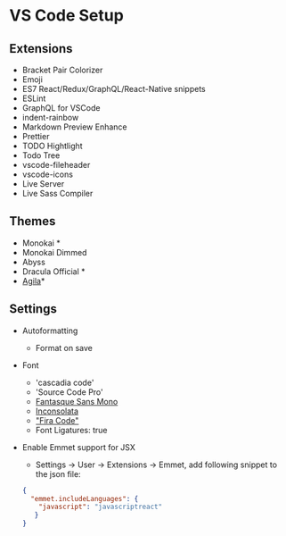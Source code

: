 # VS Code Setup

## Extensions

- Bracket Pair Colorizer
- Emoji
- ES7 React/Redux/GraphQL/React-Native snippets
- ESLint
- GraphQL for VSCode
- indent-rainbow
- Markdown Preview Enhance
- Prettier
- TODO Hightlight
- Todo Tree
- vscode-fileheader
- vscode-icons
- Live Server
- Live Sass Compiler

## Themes

- Monokai *
- Monokai Dimmed
- Abyss
- Dracula Official *
- [Agila](https://github.com/arvi/Agila-Theme)*

## Settings

- Autoformatting
  - Format on save

- Font
  - 'cascadia code'
  - 'Source Code Pro'
  - [Fantasque Sans Mono](https://github.com/belluzj/fantasque-sans)
  - [Inconsolata](https://fonts.google.com/specimen/Inconsolata)
  - ["Fira Code"](https://github.com/tonsky/FiraCode#solution)
  - Font Ligatures: true

- Enable Emmet support for JSX
  - Settings -> User -> Extensions -> Emmet, add following snippet to the json file:
  
  ```json
  {
    "emmet.includeLanguages": {
      "javascript": "javascriptreact"
     }
  }
  ```
